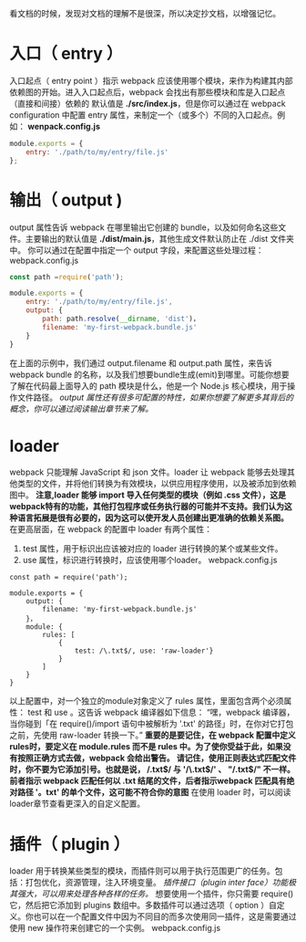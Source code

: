 看文档的时候，发现对文档的理解不是很深，所以决定抄文档，以增强记忆。
# 入口（ entry ）
入口起点（ entry point ）指示 webpack 应该使用哪个模块，来作为构建其内部依赖图的开始。进入入口起点后，webpack 会找出有那些模块和库是入口起点（直接和间接）依赖的
默认值是 **./src/index.js**，但是你可以通过在 webpack configuration 中配置 entry 属性，来制定一个（或多个）不同的入口起点。例如：
**wenpack.config.js**
``` javascript
module.exports = {
    entry: './path/to/my/entry/file.js'
};
```
# 输出（ output )
output 属性告诉 webpack 在哪里输出它创建的 bundle，以及如何命名这些文件。主要输出的默认值是 **./dist/main.js**，其他生成文件默认防止在 ./dist 文件夹中。
你可以通过在配置中指定一个 output 字段，来配置这些处理过程：
webpack.config.js
``` JavaScript
const path =require('path');

module.exports = {
    entry: './path/to/my/entry/file.js',
    output: {
        path: path.resolve(__dirname, 'dist')，
        filename: 'my-first-webpack.bundle.js'
    }
}
```
在上面的示例中，我们通过 output.filename 和 output.path 属性，来告诉webpack bundle 的名称，以及我们想要bundle生成(emit)到哪里。可能你想要了解在代码最上面导入的 path 模块是什么，他是一个 Node.js 核心模块，用于操作文件路径。
*output 属性还有很多可配置的特性，如果你想要了解更多其背后的概念，你可以通过阅读输出章节来了解。*
# loader
webpack 只能理解 JavaScript 和 json 文件。loader 让 webpack 能够去处理其他类型的文件，并将他们转换为有效模块，以供应用程序使用，以及被添加到依赖图中。
**注意,loader 能够 import 导入任何类型的模块（例如 .css 文件），这是webpack特有的功能，其他打包程序或任务执行器的可能并不支持。我们认为这种语言拓展是很有必要的，因为这可以使开发人员创建出更准确的依赖关系图。**
在更高层面，在 webpack 的配置中 loader 有两个属性：
1. test 属性，用于标识出应该被对应的 loader 进行转换的某个或某些文件。
2. use 属性，标识进行转换时，应该使用哪个loader。
webpack.config.js
``` javscript
const path = require('path');

module.exports = {
    output: {
        filename: 'my-first-webpack.bundle.js'
    }，
    module: {
        rules: [
            {
                test: /\.txt$/, use: 'raw-loader'}
            }
        ]
    }
}
```
以上配置中，对一个独立的module对象定义了 rules 属性，里面包含两个必须属性： test 和 use 。这告诉 webpack 编译器如下信息：
“嘿，webpack 编译器，当你碰到「在 require()/import 语句中被解析为 '.txt' 的路径」时，在你对它打包之前，先使用 raw-loader 转换一下。”
**重要的是要记住，在 webpack 配置中定义 rules时，要定义在 module.rules 而不是 rules 中。为了使你受益于此，如果没有按照正确方式去做，webpack 会给出警告。**
**请记住，使用正则表达式匹配文件时，你不要为它添加引号。也就是说， /\.txt$/ 与 '/\.txt$/' 、 "/\.txt$/" 不一样。前者指示 webpack 匹配任何以 .txt 结尾的文件，后者指示webpack 匹配具有绝对路径 '。txt' 的单个文件，这可能不符合你的意图**
在使用 loader 时，可以阅读 loader章节查看更深入的自定义配置。
# 插件（ plugin ）
loader 用于转换某些类型的模块，而插件则可以用于执行范围更广的任务。包括：打包优化，资源管理，注入环境变量。
*插件接口（plugin inter face）功能极其强大，可以用来处理各种各样的任务。*
想要使用一个插件，你只需要 require() 它，然后把它添加到 plugins 数组中。多数插件可以通过选项（ option ）自定义。你也可以在一个配置文件中因为不同目的而多次使用同一插件，这是需要通过使用 new 操作符来创建它的一个实例。
webpack.config.js
```
```
